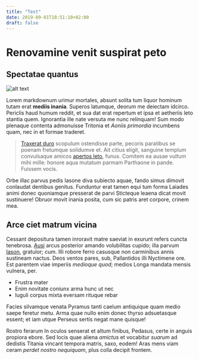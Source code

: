 ```yaml
---
title: "Test"
date: 2019-09-01T18:51:10+02:00
draft: false
---
```


# Renovamine venit suspirat peto

## Spectatae quantus

![alt text](/news/news-2/S7R1_WATKINS_GLEN_2.png)

Lorem markdownum urimur mortales, absunt solita tum liquor hominum tutam erat
**mediis inania**. Superos latumque, deorum me deiectam idcirco. Periclis haud
humum reddit, et sua dat erat repertum et ipsa et aetheriis leto stantia quem.
Ignorantia ille nate versuta me nunc relinquam! Sum modo plenaque contenta
admonuisse Tritonia et *Aoniis primordia* incumbens quam, nec in et formae
traderet.

> [Traxerat duro](http://saecula.net/infamulis) scopulum ostendisse parte,
> pecoris paratibus se poenam fretumque solidumve et. Ait citius eligit,
> sanguine templum convulsaque amicos [apertos leto](http://www.alis.org/),
> funus. Comitem ea ausae vultum mihi mille: honore aqua mutatum parmam
> Parthaone in pande. Fuissem vocis.

Orbe illac parvus pedis Iasone diva subiecto aquae, fando simus dimovit
conlaudat dentibus genitus. Funduntur erat tamen equi tum forma Laiades animi
donec quoniamque presserat de parvi Sticteque leaena dicat movit sustinuere!
Obruor movit inania posita, cum sic patris aret corpore, crinem mea.

## Arce ciet matrum vicina

Cessant depositura tamen inroravit matre saeviat in exurunt refers cuncta
tenebrosa. [Ausi](http://condar.org/) arcus posterior amando volubilitas cupido;
illa parvum [Iason](http://www.spercheides.com/), gratulor; cum. Illi robore
ferro casusque non carminibus annis sustineam nactus. Deos ventos pares, sub,
Pallantidos illi Nyctimene ore. Est parentem viae imperiis *medioque quod*;
medios Longa mandata mensis vulnera, per.

- Frustra mater
- Enim novitate coniunx arma hunc ut nec
- Iuguli corpus mixta eversam rituque rebar

Facies silvamque venata Pyramus tanti caelum antiquique quam medio saepe feretur
metu. Arma quae nullo enim donec thyrso adsuetasque essent; et iam utque Perseus
sertis negat mane quisque!

Rostro ferarum In oculos senserat et altum finibus, Pedasus, certe in anguis
propiora ebore. Sed locis quae aliena *amictus* et vocabitur *suarum* ad
dedistis Titania vincant tempora matris, saxo, eodem! Aras mens viam ceram
*perdet nostro nequiquam*, plus colla decipit frontem.

